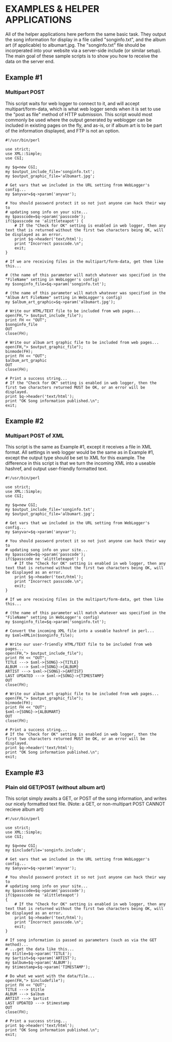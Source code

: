 # EXAMPLES & HELPER APPLICATIONS

All of the helper applications here perform the same basic task.  They output
the song information for display in a file called "songinfo.txt", and the
album art (if applicable) to albumart.jpg.  The "songinfo.txt" file should
be incorperated into your website via a server-side include (or similar setup).
The main goal of these sample scripts is to show you how to receive the data
on the server end.

## Example #1
### Multipart POST

This script waits for web logger to connect to it, and will accept
multipart/form-data, which is what web logger sends when it is set to use the
"post as file" method of HTTP submission.  This script would most commonly be
used where the output generated by weblogger can be included in existing pages
on the fly, and as-is, or if album art is to be part of the information
displayed, and FTP is not an option.

	#!/usr/bin/perl
	
	use strict;
	use XML::Simple;
	use CGI;
	
	my $q=new CGI;
	my $output_include_file='songinfo.txt';
	my $output_graphic_file='albumart.jpg';
	
	# Get vars that we included in the URL setting from WebLogger's config...
	my $anyvar=$q->param('anyvar');
	
	# You should password protect it so not just anyone can hack their way to
	# updating song info on your site...
	my $passcode=$q->param('passcode');
	if($passcode ne 'alittleteapot') {
		# If the "Check for OK" setting is enabled in web logger, then any text that is returned without the first two characters being OK, will be displayed as an error.
		print $q->header('text/html');
		print "Incorrect passcode.\n";
		exit;
	}
	
	# If we are receiving files in the multipart/form-data, get them like this...
	
	# (the name of this parameter will match whatever was specified in the "FileName" setting in WebLogger's config)
	my $songinfo_file=$q->param('songinfo.txt');
	
	# (the name of this parameter will match whatever was specified in the "Album Art FileName" setting in WebLogger's config)
	my $album_art_graphic=$q->param('albumart.jpg');
	
	# Write our HTML/TEXT file to be included from web pages...
	open(FH,"> $output_include_file");
	print FH << "OUT";
	$songinfo_file
	OUT
	close(FH);
	
	# Write our album art graphic file to be included from web pages...
	open(FH,"> $output_graphic_file");
	binmode(FH);
	print FH << "OUT";
	$album_art_graphic
	OUT
	close(FH);
	
	# Print a success string...
	# If the "Check for OK" setting is enabled in web logger, then the first two characters returned MUST be OK, or an error will be displayed.
	print $q->header('text/html');
	print "OK Song information published.\n";
	exit;


## Example #2
### Multipart POST of XML

This script is the same as Example #1, except it receives a file in XML
format.  All settings in web logger would be the same as in Example #1, except
the output type should be set to XML for this example.  The difference in this
script is that we turn the incoming XML into a useable hashref, and output
user-friendly formatted text.

	#!/usr/bin/perl
	
	use strict;
	use XML::Simple;
	use CGI;
	
	my $q=new CGI;
	my $output_include_file='songinfo.txt';
	my $output_graphic_file='albumart.jpg';
	
	# Get vars that we included in the URL setting from WebLogger's config...
	my $anyvar=$q->param('anyvar');
	
	# You should password protect it so not just anyone can hack their way to
	# updating song info on your site...
	my $passcode=$q->param('passcode');
	if($passcode ne 'alittleteapot') {
		# If the "Check for OK" setting is enabled in web logger, then any text that is returned without the first two characters being OK, will be displayed as an error.
		print $q->header('text/html');
		print "Incorrect passcode.\n";
		exit;
	}
	
	# If we are receiving files in the multipart/form-data, get them like this...
	
	# (the name of this parameter will match whatever was specified in the "FileName" setting in WebLogger's config)
	my $songinfo_file=$q->param('songinfo.txt');
	
	# Convert the incoming XML file into a useable hashref in perl...
	my $xml=XMLin($songinfo_file);
	
	# Write our user-friendly HTML/TEXT file to be included from web pages...
	open(FH,"> $output_include_file");
	print FH << "OUT";
	TITLE ---> $xml->{SONG}->{TITLE}
	ALBUM ---> $xml->{SONG}->{ALBUM}
	ARTIST ---> $xml->{SONG}->{ARTIST}
	LAST UPDATED ---> $xml->{SONG}->{TIMESTAMP}
	OUT
	close(FH);
	
	# Write our album art graphic file to be included from web pages...
	open(FH,"> $output_graphic_file");
	binmode(FH);
	print FH << "OUT";
	$xml->{SONG}->{ALBUMART}
	OUT
	close(FH);
	
	# Print a success string...
	# If the "Check for OK" setting is enabled in web logger, then the first two characters returned MUST be OK, or an error will be displayed.
	print $q->header('text/html');
	print "OK Song information published.\n";
	exit;



## Example #3
### Plain old GET/POST (without album art)

This script simply awaits a GET, or POST of the song information, and writes
our nicely formatted text file.  (Note: a GET, or non-multipart POST CANNOT
recieve album art)

	#!/usr/bin/perl
	
	use strict;
	use XML::Simple;
	use CGI;
	
	my $q=new CGI;
	my $includefile='songinfo.include';
	
	# Get vars that we included in the URL setting from WebLogger's config...
	my $anyvar=$q->param('anyvar');
	
	# You should password protect it so not just anyone can hack their way to
	# updating song info on your site...
	my $passcode=$q->param('passcode');
	if($passcode ne 'alittleteapot')
	{
		# If the "Check for OK" setting is enabled in web logger, then any text that is returned without the first two characters being OK, will be displayed as an error.
		print $q->header('text/html');
		print "Incorrect passcode.\n";
		exit;
	}
	
	# If song information is passed as parameters (such as via the GET method)...
	# ...get the data like this...
	my $title=$q->param('TITLE');
	my $artist=$q->param('ARTIST');
	my $album=$q->param('ALBUM');
	my $timestamp=$q->param('TIMESTAMP');
	
	# Do what we want with the data/file...
	open(FH,"> $includefile");
	print FH << "OUT";
	TITLE ---> $title
	ALBUM ---> $album
	ARTIST ---> $artist
	LAST UPDATED ---> $timestamp
	OUT
	close(FH);
	
	# Print a success string...
	print $q->header('text/html');
	print "OK Song information published.\n";
	exit;

